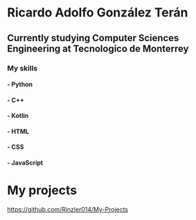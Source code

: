# Ricardo Adolfo González Terán
## Currently studying Computer Sciences Engineering at Tecnologico de Monterrey

### My skills

#### - Python
#### - C++
#### - Kotlin
#### - HTML
#### - CSS
#### - JavaScript

# My projects

https://github.com/Rinzler014/My-Projects


